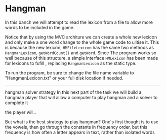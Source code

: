 # Hangman

In this banch we will attempt to read the lexicon from a file to allow more words to be included in the game.

Notice that by using the MVC architure we can create a whole new lexicon and only make a one word change to the whole game code to ulitise it.
This is because the new lexicon, `HMFileLexicon` has the same two methods as `HangmanLexicon`, `getWordCount()` and `getWord`. Since The program works so well 
because of this structure, a simple interface `HMLexicon` has been made for lexicons to fufill , replacing `HangmanLexicon` as the static type.

To run the program, be sure to change the file name variable to "HangmanLexicon.txt" or your full disk location if needed. 
*******************

hangman solver strategy
In this next part of the task we will build a hangman player that will allow a computer to play hangman and a solver to complete it

the player will..

But what is the best strategy to play hangman?
One's first thought is to use the vowels, then go through the constants in frequency order,
but this frequency is how often a letter appears in text, rather than isolated words
